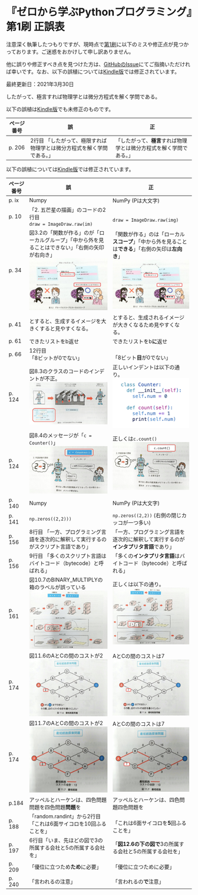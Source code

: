 # 『ゼロから学ぶPythonプログラミング』第1刷 正誤表

<!-- 
pandocでHTMLを作成した後、tableのwidth指定を削除しなければならない(sedにより自動化されている)。
-->

注意深く執筆したつもりですが、現時点で[第1刷](https://www.amazon.co.jp/dp/4065218837/)に以下のミスや修正点が見つかっております。ご迷惑をおかけして申し訳ありません。

他に誤りや修正すべき点を見つけた方は、[GitHubのIssue](https://github.com/kaityo256/python_zero/issues)にてご指摘いただければ幸いです。なお、以下の誤植については[Kindle版](https://www.amazon.co.jp/dp/B08Y8N7C11)では修正されています。

最終更新日：2021年3月30日

したがって、極言すれば物理学とは微分方程式を解く学問である。

以下の誤植は[Kindle版](https://www.amazon.co.jp/dp/B08Y8N7C11)でも未修正のものです。

| ページ番号 | 誤 | 正 |
| ---  | --- | --- |
| p. 206| 2行目 「したがって、極限すれば物理学とは微分方程式を解く学問である。」| 「したがって、**極言**すれば物理学とは微分方程式を解く学問である。」|

以下の誤植については[Kindle版](https://www.amazon.co.jp/dp/B08Y8N7C11)では修正されています。

| ページ番号 | 誤 | 正 |
| ---  | --- | --- |
| p. ix  | Numpy | NumPy (Pは大文字)|
| p. 10 | 「2. 五芒星の描画」のコードの2行目 <br>`draw = ImageDraw.raw(im)` | <br> `draw = ImageDraw.raw(img)`|
| p. 34 | 図3.2の「関数が作る」のが「ローカルグループ」「中から外を見ることはできない」「右側の矢印が右向き」<BR> ![図3.2誤](fig/fig03_2_error.jpg)|「関数が作る」のは「ローカル**スコープ**」「中から外を見ることは**できる**」「右側の矢印は**左向き**」<BR>![図3.2正](fig/fig03_2_correct.jpg)|
| p. 41 |とすると、生成するイメージを大きくすると見やすくなる。| とすると、生成されるイメージが大きくなるため見やすくなる。|
| p. 61 | できたリストをb返せ | できたリストをb**に**返せ|
| p. 66 | 12行目 <br>「8ビットが0でない」 | <br>「8ビット**目**が0でない」 |
| p. 124| 図8.3のクラスのコードのインデントが不正。 <br> ![図8.3誤](fig/fig08_3_error.jpg)| 正しいインデントは以下の通り。<br> ![図8.3正](fig/fig08_3_correct.jpg)|
| p. 124| 図8.4のメッセージが「`c = Counter()`」 <br> ![図8.4誤](fig/fig08_4_error.jpg)| 正しくは`c.count()` <br> ![図8.4正しい](fig/fig08_4_correct.jpg)|
| p. 140  | Numpy | NumPy (Pは大文字)|
| p. 141  | `np.zeros((2,2)))` | `np.zeros((2,2))` (右側の閉じカッコが一つ多い)|
| p. 156| 8行目 「一方、プログラミング言語を逐次的に解釈して実行するのがスクリプト言語であり」|「一方、プログラミング言語を逐次的に解釈して実行するのが**インタプリタ言語**であり」| 
| p. 156 | 9行目 「多くのスクリプト言語はバイトコード（bytecode）と呼ばれる」 | 「多くの**インタプリタ言語**はバイトコード（bytecode）と呼ばれる」|
| p. 161| 図10.7のBINARY_MULTIPLYの箱のラベルが誤っている<br> ![図10.7誤](fig/fig10_7_error.jpg) | 正しくは以下の通り。<br> ![図10.7正](fig/fig10_7_correct.jpg) |
| p. 174| 図11.6のAとCの間のコストが2 ![図11.6誤](fig/fig11_6_error.jpg) |AとCの間のコストは7 ![図11.6正](fig/fig11_6_correct.jpg)  |
| p. 174| 図11.7のAとCの間のコストが2 ![図11.7誤](fig/fig11_7_error.jpg) |AとCの間のコストは7 ![図11.6正](fig/fig11_7_correct.jpg)  |
| p.184 | アッペルとハーケンは、四色問題問題を四色問題**問題**を | アッペルとハーケンは、四色問題四色問題を  |
| p. 188| 「random.randint」から2行目<br>「これは6面サイコロを10回ふることを」| <br>「これは6面サイコロを**5**回ふることを」|
| p. 197 | 6行目「いま、先ほどの図で3の所属する会社と5の所属する会社を」|「**図12.6の下の図で**3の所属する会社と5の所属する会社を」 |
| p. 209| 「優位に立つため**ため**に必要」 | 「優位に立つために必要」|
| p. 240| 「言われるの注意」 | 「言われるの**で**注意」|
